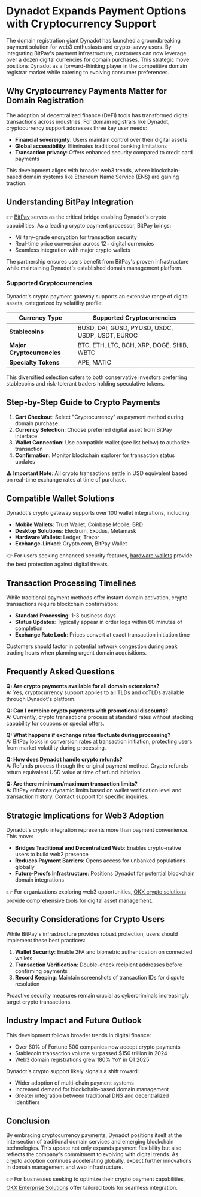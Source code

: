 # Dynadot Expands Payment Options with Cryptocurrency Support  

The domain registration giant Dynadot has launched a groundbreaking payment solution for web3 enthusiasts and crypto-savvy users. By integrating BitPay's payment infrastructure, customers can now leverage over a dozen digital currencies for domain purchases. This strategic move positions Dynadot as a forward-thinking player in the competitive domain registrar market while catering to evolving consumer preferences.  

## Why Cryptocurrency Payments Matter for Domain Registration  

The adoption of decentralized finance (DeFi) tools has transformed digital transactions across industries. For domain registrars like Dynadot, cryptocurrency support addresses three key user needs:  
- **Financial sovereignty**: Users maintain control over their digital assets  
- **Global accessibility**: Eliminates traditional banking limitations  
- **Transaction privacy**: Offers enhanced security compared to credit card payments  

This development aligns with broader web3 trends, where blockchain-based domain systems like Ethereum Name Service (ENS) are gaining traction.  

## Understanding BitPay Integration  

👉 [BitPay](https://bit.ly/okx-bonus) serves as the critical bridge enabling Dynadot's crypto capabilities. As a leading crypto payment processor, BitPay brings:  
- Military-grade encryption for transaction security  
- Real-time price conversion across 12+ digital currencies  
- Seamless integration with major crypto wallets  

The partnership ensures users benefit from BitPay's proven infrastructure while maintaining Dynadot's established domain management platform.  

### Supported Cryptocurrencies  

Dynadot's crypto payment gateway supports an extensive range of digital assets, categorized by volatility profile:  

| Currency Type       | Supported Cryptocurrencies                                                                 |
|---------------------|---------------------------------------------------------------------------------------------|
| **Stablecoins**     | BUSD, DAI, GUSD, PYUSD, USDC, USDP, USDT, EUROC                                            |
| **Major Cryptocurrencies** | BTC, ETH, LTC, BCH, XRP, DOGE, SHIB, WBTC                                            |
| **Specialty Tokens**| APE, MATIC                                                                                   |

This diversified selection caters to both conservative investors preferring stablecoins and risk-tolerant traders holding speculative tokens.  

## Step-by-Step Guide to Crypto Payments  

1. **Cart Checkout**: Select "Cryptocurrency" as payment method during domain purchase  
2. **Currency Selection**: Choose preferred digital asset from BitPay interface  
3. **Wallet Connection**: Use compatible wallet (see list below) to authorize transaction  
4. **Confirmation**: Monitor blockchain explorer for transaction status updates  

⚠️ **Important Note**: All crypto transactions settle in USD equivalent based on real-time exchange rates at time of purchase.  

## Compatible Wallet Solutions  

Dynadot's crypto gateway supports over 100 wallet integrations, including:  
- **Mobile Wallets**: Trust Wallet, Coinbase Mobile, BRD  
- **Desktop Solutions**: Electrum, Exodus, Metamask  
- **Hardware Wallets**: Ledger, Trezor  
- **Exchange-Linked**: Crypto.com, BitPay Wallet  

👉 For users seeking enhanced security features, [hardware wallets](https://bit.ly/okx-bonus) provide the best protection against digital threats.  

## Transaction Processing Timelines  

While traditional payment methods offer instant domain activation, crypto transactions require blockchain confirmation:  
- **Standard Processing**: 1-3 business days  
- **Status Updates**: Typically appear in order logs within 60 minutes of completion  
- **Exchange Rate Lock**: Prices convert at exact transaction initiation time  

Customers should factor in potential network congestion during peak trading hours when planning urgent domain acquisitions.  

## Frequently Asked Questions  

**Q: Are crypto payments available for all domain extensions?**  
A: Yes, cryptocurrency support applies to all TLDs and ccTLDs available through Dynadot's platform.  

**Q: Can I combine crypto payments with promotional discounts?**  
A: Currently, crypto transactions process at standard rates without stacking capability for coupons or special offers.  

**Q: What happens if exchange rates fluctuate during processing?**  
A: BitPay locks in conversion rates at transaction initiation, protecting users from market volatility during processing.  

**Q: How does Dynadot handle crypto refunds?**  
A: Refunds process through the original payment method. Crypto refunds return equivalent USD value at time of refund initiation.  

**Q: Are there minimum/maximum transaction limits?**  
A: BitPay enforces dynamic limits based on wallet verification level and transaction history. Contact support for specific inquiries.  

## Strategic Implications for Web3 Adoption  

Dynadot's crypto integration represents more than payment convenience. This move:  
- **Bridges Traditional and Decentralized Web**: Enables crypto-native users to build web2 presence  
- **Reduces Payment Barriers**: Opens access for unbanked populations globally  
- **Future-Proofs Infrastructure**: Positions Dynadot for potential blockchain domain integrations  

👉 For organizations exploring web3 opportunities, [OKX crypto solutions](https://bit.ly/okx-bonus) provide comprehensive tools for digital asset management.  

## Security Considerations for Crypto Users  

While BitPay's infrastructure provides robust protection, users should implement these best practices:  
1. **Wallet Security**: Enable 2FA and biometric authentication on connected wallets  
2. **Transaction Verification**: Double-check recipient addresses before confirming payments  
3. **Record Keeping**: Maintain screenshots of transaction IDs for dispute resolution  

Proactive security measures remain crucial as cybercriminals increasingly target crypto transactions.  

## Industry Impact and Future Outlook  

This development follows broader trends in digital finance:  
- Over 60% of Fortune 500 companies now accept crypto payments  
- Stablecoin transaction volume surpassed $150 trillion in 2024  
- Web3 domain registrations grew 180% YoY in Q1 2025  

Dynadot's crypto support likely signals a shift toward:  
- Wider adoption of multi-chain payment systems  
- Increased demand for blockchain-based domain management  
- Greater integration between traditional DNS and decentralized identifiers  

## Conclusion  

By embracing cryptocurrency payments, Dynadot positions itself at the intersection of traditional domain services and emerging blockchain technologies. This update not only expands payment flexibility but also reflects the company's commitment to evolving with digital trends. As crypto adoption continues accelerating globally, expect further innovations in domain management and web infrastructure.  

👉 For businesses seeking to optimize their crypto payment capabilities, [OKX Enterprise Solutions](https://bit.ly/okx-bonus) offer tailored tools for seamless integration.  
